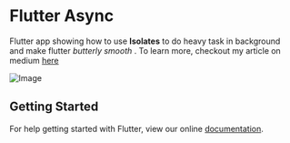 # Flutter Async

Flutter app showing how to use **Isolates** to do heavy task in background and make flutter *butterly smooth* .
To learn more, checkout my article on medium [here](https://blog.usejournal.com/flutter-async-beginner-friendly-guide-for-heavy-lifting-operations-cf8ec81833d7)

![Image](https://cdn-images-1.medium.com/max/1200/1*UhGrpHMnqkErJ85sIF8dfQ.gif)


## Getting Started

For help getting started with Flutter, view our online
[documentation](https://flutter.io/).

